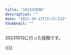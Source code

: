 ```yaml
---
title: "1013の投稿"
description: ""
date: "2023-10-13T15:23:52Z"
thumbnail: ""
---
```

20231013に行った投稿です。
<!--more-->
{{<othersns text="ddd" url="https://qunagi.qunagi.net/notice/AaiAsBOIxwKc4wRsQK" screenname="jme/k.h" date="2023-10-13T01:07:33.000Z">}}
